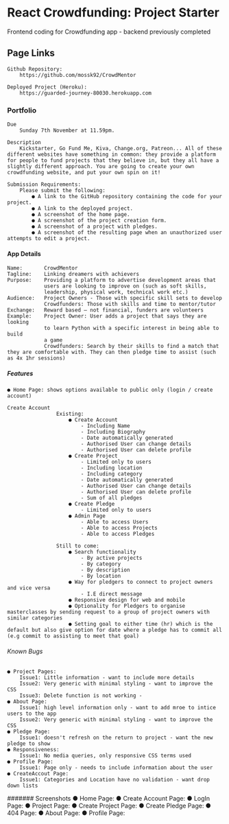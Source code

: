 # React Crowdfunding: Project Starter
Frontend coding for Crowdfunding app - backend previously completed

## Page Links
    Github Repository:
        https://github.com/mossk92/CrowdMentor
    
    Deployed Project (Heroku):
        https://guarded-journey-80030.herokuapp.com

### Portfolio
    Due
        Sunday 7th November at 11.59pm.

    Description
        Kickstarter, Go Fund Me, Kiva, Change.org, Patreon... All of these different websites have something in common: they provide a platform for people to fund projects that they believe in, but they all have a slightly different approach. You are going to create your own crowdfunding website, and put your own spin on it!

    Submission Requirements:
        Please submit the following:
            ● A link to the GitHub repository containing the code for your project.
            ● A link to the deployed project.
            ● A screenshot of the home page.
            ● A screenshot of the project creation form.
            ● A screenshot of a project with pledges.
            ● A screenshot of the resulting page when an unauthorized user attempts to edit a project.

#### App Details
    Name:       CrowdMentor
    Tagline:    Linking dreamers with achievers
    Purpose:    Providing a platform to advertise development areas that 
                users are looking to improve on (such as soft skills, 
                leadership, physical work, technical work etc.)
    Audience:   Project Owners - Those with specific skill sets to develop
                Crowdfunders: Those with skills and time to mentor/tutor
    Exchange:   Reward based – not financial, funders are volunteers
    Example:    Project Owner: User adds a project that says they are looking 
                to learn Python with a specific interest in being able to build 
                a game
                Crowdfunders: Search by their skills to find a match that they are comfortable with. They can then pledge time to assist (such as 4x 1hr sessions)

##### Features
    ● Home Page: shows options available to public only (login / create account)
     
    Create Account
                    Existing:
                        ● Create Account
                            - Including Name
                            - Including Biography
                            - Date automatically generated
                            - Authorised User can change details
                            - Authorised User can delete profile
                        ● Create Project
                            - Limited only to users
                            - Including location
                            - Including category
                            - Date automatically generated
                            - Authorised User can change details
                            - Authorised User can delete profile
                            - Sum of all pledges
                        ● Create Pledge
                            - Limited only to users
                        ● Admin Page
                            - Able to access Users
                            - Able to access Projects
                            - Able to access Pledges       

                    Still to come:
                        ● Search functionality
                            - By active projects
                            - By category
                            - By description
                            - By location
                        ● Way for pledgers to connect to project owners and vice versa
                            - I.E direct message 
                        ● Responsive design for web and mobile
                        ● Optionality for Pledgers to organise masterclasses by sending request to a group of project owners with similar categories
                        ● Setting goal to either time (hr) which is the default but also give option for date where a pledge has to commit all (e.g commit to assisting to meet that goal)

###### Known Bugs
    ● Project Pages: 
        Issue1: Little information - want to include more details
        Issue2: Very generic with minimal styling - want to improve the CSS
        Issue3: Delete function is not working -
    ● About Page: 
        Issue1: high level information only - want to add mroe to intice users to the app
        Issue2: Very generic with minimal styling - want to improve the CSS
    ● Pledge Page: 
        Issue1: doesn't refresh on the return to project - want the new pledge to show
    ● Responsiveness: 
        Issue1: No media queries, only responsive CSS terms used
    ● Profile Page: 
        Issue1: Page only - needs to include information about the user
    ● CreateAccout Page: 
        Issue1: Categories and Location have no validation - want drop down lists 


####### Screenshots
    ● Home Page:
    ● Create Account Page:
    ● LogIn Page:
    ● Project Page:
    ● Create Project Page:
    ● Create Pledge Page:
    ● 404 Page:
    ● About Page:
    ● Profile Page:
